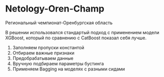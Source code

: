 # Netology-Oren-Champ

Региональный чемпионат-Оренбургская область

В решении использовался стандартый подход с применением модели XGBoost, который по сравнению с CatBoost показал себя лучше. 

1. Заполняем пропуски константой
2. Отбираем важные признаки
3. Предобрабатываем данные
4. Вручную подбираем параметры бустинга
5. Применяем Bagging на моделях с разными сидами
